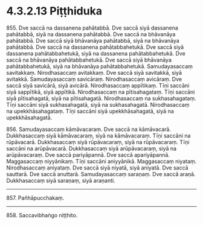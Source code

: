 

# 4.3.2.13 Piṭṭhiduka





855\. Dve saccā na dassanena pahātabbā. Dve saccā siyā dassanena pahātabbā, siyā na dassanena pahātabbā. Dve saccā na bhāvanāya pahātabbā. Dve saccā siyā bhāvanāya pahātabbā, siyā na bhāvanāya pahātabbā. Dve saccā na dassanena pahātabbahetukā. Dve saccā siyā dassanena pahātabbahetukā, siyā na dassanena pahātabbahetukā. Dve saccā na bhāvanāya pahātabbahetukā. Dve saccā siyā bhāvanāya pahātabbahetukā, siyā na bhāvanāya pahātabbahetukā. Samudayasaccaṃ savitakkaṃ. Nirodhasaccaṃ avitakkaṃ. Dve saccā siyā savitakkā, siyā avitakkā. Samudayasaccaṃ savicāraṃ. Nirodhasaccaṃ avicāraṃ. Dve saccā siyā savicārā, siyā avicārā. Nirodhasaccaṃ appītikaṃ. Tīṇi saccāni siyā sappītikā, siyā appītikā. Nirodhasaccaṃ na pītisahagataṃ. Tīṇi saccāni siyā pītisahagatā, siyā na pītisahagatā. Nirodhasaccaṃ na sukhasahagataṃ. Tīṇi saccāni siyā sukhasahagatā, siyā na sukhasahagatā. Nirodhasaccaṃ na upekkhāsahagataṃ. Tīṇi saccāni siyā upekkhāsahagatā, siyā na upekkhāsahagatā.

856\. Samudayasaccaṃ kāmāvacaraṃ. Dve saccā na kāmāvacarā. Dukkhasaccaṃ siyā kāmāvacaraṃ, siyā na kāmāvacaraṃ. Tīṇi saccāni na rūpāvacarā. Dukkhasaccaṃ siyā rūpāvacaraṃ, siyā na rūpāvacaraṃ. Tīṇi saccāni na arūpāvacarā. Dukkhasaccaṃ siyā arūpāvacaraṃ, siyā na arūpāvacaraṃ. Dve saccā pariyāpannā. Dve saccā apariyāpannā. Maggasaccaṃ niyyānikaṃ. Tīṇi saccāni aniyyānikā. Maggasaccaṃ niyataṃ. Nirodhasaccaṃ aniyataṃ. Dve saccā siyā niyatā, siyā aniyatā. Dve saccā sauttarā. Dve saccā anuttarā. Samudayasaccaṃ saraṇaṃ. Dve saccā araṇā. Dukkhasaccaṃ siyā saraṇaṃ, siyā araṇanti.

---

857\. Pañhāpucchakaṃ.



---

858\. Saccavibhaṅgo niṭṭhito.





